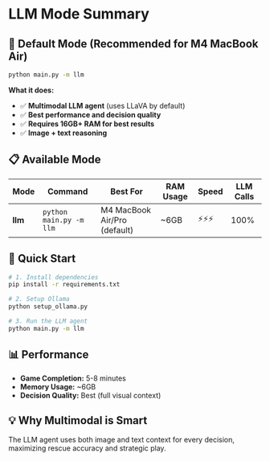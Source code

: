 # LLM Mode Summary

## 🎯 **Default Mode (Recommended for M4 MacBook Air)**

```bash
python main.py -m llm
```

**What it does:**
- ✅ **Multimodal LLM agent** (uses LLaVA by default)
- ✅ **Best performance and decision quality**
- ✅ **Requires 16GB+ RAM for best results**
- ✅ **Image + text reasoning**

## 📋 **Available Mode**

| Mode | Command | Best For | RAM Usage | Speed | LLM Calls |
|------|---------|----------|-----------|-------|-----------|
| **llm** | `python main.py -m llm` | M4 MacBook Air/Pro (default) | ~6GB | ⚡⚡⚡ | 100% |

## 🚀 **Quick Start**

```bash
# 1. Install dependencies
pip install -r requirements.txt

# 2. Setup Ollama
python setup_ollama.py

# 3. Run the LLM agent
python main.py -m llm
```

## 📊 **Performance**

- **Game Completion:** 5-8 minutes
- **Memory Usage:** ~6GB
- **Decision Quality:** Best (full visual context)

## 💡 **Why Multimodal is Smart**

The LLM agent uses both image and text context for every decision, maximizing rescue accuracy and strategic play. 